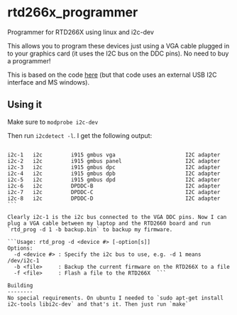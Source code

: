 # rtd266x_programmer
Programmer for RTD266X using linux and i2c-dev

This allows you to program these devices just using a VGA cable plugged in to your graphics card (it uses the I2C bus on the DDC pins). No need to buy a programmer!

This is based on the code [here](https://github.com/ghent360/RTD-2660-Programmer) (but that code uses an external USB I2C interface and MS windows).

Using it
--------

Make sure to `modprobe i2c-dev`

Then run `i2cdetect -l`. I get the following output:

```i2c-0	i2c       	i915 gmbus ssc                  	I2C adapter 

i2c-1	i2c       	i915 gmbus vga                  	I2C adapter  
i2c-2	i2c       	i915 gmbus panel                	I2C adapter  
i2c-3	i2c       	i915 gmbus dpc                  	I2C adapter  
i2c-4	i2c       	i915 gmbus dpb                  	I2C adapter  
i2c-5	i2c       	i915 gmbus dpd                  	I2C adapter  
i2c-6	i2c       	DPDDC-B                         	I2C adapter  
i2c-7	i2c       	DPDDC-C                         	I2C adapter  
i2c-8	i2c       	DPDDC-D                         	I2C adapter  ```

Clearly i2c-1 is the i2c bus connected to the VGA DDC pins. Now I can plug a VGA cable between my laptop and the RTD2660 board and run `rtd_prog -d 1 -b backup.bin` to backup my firmware.

```Usage: rtd_prog -d <device #> [-option[s]]  
Options:  
  -d <device #> : Specify the i2c bus to use, e.g. -d 1 means /dev/i2c-1  
  -b <file>     : Backup the current firmware on the RTD266X to a file  
  -f <file>     : Flash a file to the RTD266X  ```

Building
--------
No special requirements. On ubuntu I needed to `sudo apt-get install i2c-tools libi2c-dev` and that's it. Then just run `make`
